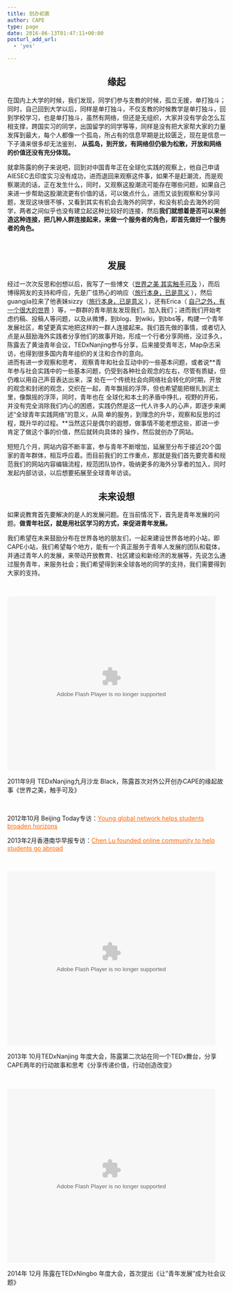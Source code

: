 ```yaml
---
title: 创办初衷
author: CAPE
type: page
date: 2016-06-13T01:47:11+00:00
posturl_add_url:
  - 'yes'

---
```

<h2 style="text-align: center;">
  缘起
</h2>

在国内上大学的时候，我们发现，同学们参与支教的时候，孤立无援，单打独斗；同时，自己回到大学以后，同样是单打独斗，不仅支教的时候教学是单打独斗，回到学校学习，也是单打独斗，虽然有网络，但还是无组织，大家并没有学会怎么互相支撑，跨国实习的同学，出国留学的同学等等，同样是没有把大家帮大家的力量发挥到最大，每个人都像一个孤岛，所占有的信息早期是比较匮乏，现在是信息一下子涌来很多却无法鉴别， **从孤岛，到开放，有网络但仍极为松散，开放和网络的价值还没有充分体现。**

就拿陈露的例子来说吧，回到对中国青年正在全球化实践的观察上，他自己申请AIESEC去印度实习没有成功，进而退回来观察这件事，如果不是赶潮流，而是观察潮流的话，正在发生什么，同时，又观察这股潮流可能存在哪些问题，如果自己来进一步帮助这股潮流更有价值的话，可以做点什么，进而又谈到观察和分享问题，发现这块很不够，又看到其实有机会去海外的同学，和没有机会去海外的同学，两者之间似乎也没有建立起这种比较好的连接，然后**我们就想着是否可以来创造这种连接，把几种人群连接起来，来做一个服务者的角色，即首先做好一个服务者的角色。**

&nbsp;

<h2 style="text-align: center;">
  发展
</h2>

经过一次次反思和创想以后，我写了一些博文（[世界之美 其实触手可及][1] ），而后博得网友的支持和呼应，先是广佳热心的响应（<a title="Permalink to 旅行本身，已是意义" href="http://hicape.com/2011/07/the-meaning-of-journey/" rel="bookmark">旅行本身，已是意义</a> ），然后guangjia拉来了他表妹sizzy（<a title="Permalink to 旅行本身，已是意义" href="http://hicape.com/2011/07/the-meaning-of-journey/" rel="bookmark">旅行本身，已是意义</a> ），还有Erica（ <a title="Permalink to 自己之外，有一个很大的世界" href="http://hicape.com/2011/07/there-is-a-big-world-near-us/" rel="bookmark">自己之外，有一个很大的世界</a> ）等，一群群的青年朋友发现我们，加入我们；进而我们开始考虑约稿、投稿人等问题，以及从微博，到blog、到wiki，到bbs等，构建一个青年发展社区，希望更真实地把这样的一群人连接起来。我们首先做的事情，或者切入点是从鼓励海外实践者分享他们的故事开始，形成一个行者分享网络，没过多久，陈露去了黄油青年会议，TEDxNanjing参与分享，后来接受青年志，Map杂志采访，也得到很多国内青年组织的关注和合作的意向。  
进而有进一步观察和思考， 观察青年和社会互动中的一些基本问题，或者说**青年参与社会实践中的一些基本问题，仍受到各种社会观念的左右，尽管有质疑，但仍难以用自己声音表达出来，深 处在一个传统社会向网络社会转化的时期，开放的观念和封闭的观念，交织在一起，青年飘摇的浮萍，但也希望能把根扎到泥土里，像飘摇的浮萍，同时，青年也在 全球化和本土的矛盾中挣扎，视野的开拓，并没有完全消除我们内心的困惑，实践仍然是这一代人许多人的心声，即逐步来阐述“全球青年实践网络”的意义，从简 单的服务，到理念的升华，观察和反思的过程，既升华的过程。**当然这只是偶尔的遐想，做事情不能老想这些，即进一步肯定了做这个事的价值，然后就转向具体的 操作，然后就创办了网站。

短短几个月，网站内容不断丰富，参与青年不断增加，延展至分布于接近20个国家的青年群体，相互呼应着。而目前我们的工作重点，那就是我们首先要完善和规范我们的网站内容编辑流程，规范团队协作，吸纳更多的海外分享者的加入，同时发起内部访谈，以后想要拓展至全球青年访谈。

<h2 style="text-align: center;">
  未来设想
</h2>

如果说教育首先要解决的是人的发展问题。在当前情况下，首先是青年发展的问题。**做青年社区，就是用社区学习的方式，来促进青年发展。**

我们希望在未来鼓励分布在世界各地的朋友们，一起来建设世界各地的小站，即CAPE小站，我们希望每个地方，能有一个真正服务于青年人发展的团队和载体，并通过青年人的发展，来带动开放教育、社区建设和新经济的发展等，先说怎么通过服务青年，来服务社会；我们希望得到来全球各地的同学的支持，我们需要得到大家的支持。

&nbsp;

<embed src="http://www.tudou.com/v/KPwLkqZKyfE/&bid=05&resourceId=0_05_05_99/v.swf" type="application/x-shockwave-flash" width="480" height="400">
</embed>

2011年9月 TEDxNanjing九月沙龙 Black，陈露首次对外公开创办CAPE的缘起故事《世界之美，触手可及》

&nbsp;

2012年10月 Beijing Today专访：<span style="color: #ff6600;"><a style="color: #ff6600;" href="https://beijingtoday.com.cn/2012/11/young-global-network-helps-students-broaden-horizons/" target="_blank" rel="noopener noreferrer">Young global network helps students broaden horizons</a></span>

2013年2月香港南华早报专访：<span style="color: #ff6600;"><a style="color: #ff6600;" href="http://www.scmp.com/news/china/article/1151911/chen-lu-founded-online-community-help-students-go-abroad" target="_blank" rel="noopener noreferrer">Chen Lu founded online community to help students go abroad</a></span>

&nbsp;

<embed src="http://player.youku.com/player.php/sid/XNjQwNjE4MTAw/v.swf" type="application/x-shockwave-flash" width="480" height="400" align="middle">
</embed>

2013年 10月TEDxNanjing 年度大会，陈露第二次站在同一个TEDx舞台，分享CAPE两年的行动故事和思考《分享传递价值，行动创造改变》

&nbsp;

<embed src="https://imgcache.qq.com/tencentvideo_v1/playerv3/TPout.swf?max_age=86400&v=20161117&vid=r0146isdzkh&auto=0" type="application/x-shockwave-flash" width="480" height="400" align="middle">
</embed>

2014年 12月 陈露在TEDxNingbo 年度大会，首次提出《让&#8221;青年发展&#8221;成为社会议题》

&nbsp;

 [1]: http://hicape.com/2011/07/its-easy-to-touch-the-world/